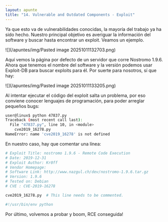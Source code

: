 ```yaml
---
layout: apunte
title: "14. Vulnerable and Outdated Components - Exploit"
---
```


Ya que esto va de vulnerabilidades conocidas, la mayoría del trabajo ya ha sido hecho. Nuestro principal objetivo es averiguar la información del software y buscar hasta encontrar un exploit. Veamos un ejemplo.

![](/apuntes/img/Pasted image 20251011132703.png)

Aquí vemos la página por defecto de un servidor que corre Nostromo 1.9.6. Ahora que tenemos el nombre del software y la versión podemos usar Exploit-DB para buscar exploits para él. Por suerte para nosotros, sí que hay:

![](/apuntes/img/Pasted image 20251011133205.png)

Al intentar ejecutar el código del exploit salta un problema, por eso conviene conocer lenguajes de programación, para poder arreglar pequeños bugs:

```sh
user@linux$ python 47837.py
Traceback (most recent call last):
  File "47837.py", line 10, in <module>
    cve2019_16278.py
NameError: name 'cve2019_16278' is not defined
```

En nuestro caso, hay que comentar una línea:

```python
# Exploit Title: nostromo 1.9.6 - Remote Code Execution
# Date: 2019-12-31
# Exploit Author: Kr0ff
# Vendor Homepage:
# Software Link: http://www.nazgul.ch/dev/nostromo-1.9.6.tar.gz
# Version: 1.9.6
# Tested on: Debian
# CVE : CVE-2019-16278

cve2019_16278.py  # This line needs to be commented.

#!/usr/bin/env python
```

Por último, volvemos a probar y boom, RCE conseguida!